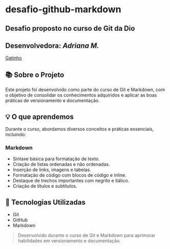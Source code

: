 # desafio-github-markdown

## Desafio proposto no curso de Git da Dio
## Desenvolvedora: _Adriana M._ 

[Gatinho](https://tenor.com/pt-BR/view/gato-digitando-cat-kitten-kitty-gif-17761219)

## 📚 Sobre o Projeto
Este projeto foi desenvolvido como parte do curso de Git e Markdown, com o objetivo de consolidar os conhecimentos adquiridos e aplicar as boas práticas de versionamento e documentação.

## 💡 O que aprendemos
Durante o curso, abordamos diversos conceitos e práticas essenciais, incluindo:

### Markdown
- Sintaxe básica para formatação de texto.
- Criação de listas ordenadas e não ordenadas.
- Inserção de links, imagens e tabelas.
- Formatação de código com blocos de código e inline.
- Destaque de trechos importantes com negrito e itálico.
- Criação de títulos e subtítulos.

## 🚀 Tecnologias Utilizadas
- Git
- GitHub
- Markdown

> Desenvolvido durante o curso de Git e Markdown para aprimorar habilidades em versionamento e documentação.
